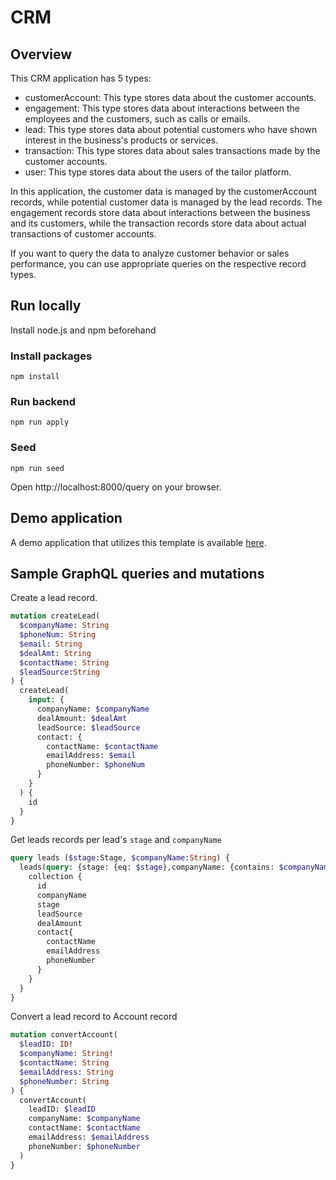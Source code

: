 # CRM

## Overview
This CRM application has 5 types:

- customerAccount: This type stores data about the customer accounts.
- engagement: This type stores data about interactions between the employees and the customers, such as calls or emails.
- lead: This type stores data about potential customers who have shown interest in the business's products or services.
- transaction: This type stores data about sales transactions made by the customer accounts.
- user: This type stores data about the users of the tailor platform.

In this application, the customer data is managed by the customerAccount records, while potential customer data is managed by the lead records.
The engagement records store data about interactions between the business and its customers, while the transaction records store data about actual transactions of customer accounts.

If you want to query the data to analyze customer behavior or sales performance, you can use appropriate queries on the respective record types.

## Run locally

Install node.js and npm beforehand

### Install packages

```
npm install
```

### Run backend

```
npm run apply
```

### Seed

```
npm run seed
```

Open http://localhost:8000/query on your browser.

## Demo application

A demo application that utilizes this template is available [here](https://tailorinc.retool.com/embedded/public/ea42df32-d6f6-45c5-84c8-cac994586440).

## Sample GraphQL queries and mutations

Create a lead record.
```graphql
mutation createLead(
  $companyName: String
  $phoneNum: String
  $email: String
  $dealAmt: String
  $contactName: String
  $leadSource:String
) {
  createLead(
    input: {
      companyName: $companyName
      dealAmount: $dealAmt
      leadSource: $leadSource
      contact: {
        contactName: $contactName
        emailAddress: $email
        phoneNumber: $phoneNum
      }
    }
  ) {
    id
  }
}
```

Get leads records per lead's `stage` and `companyName`
```graphql
query leads ($stage:Stage, $companyName:String) {
  leads(query: {stage: {eq: $stage},companyName: {contains: $companyName} } ) {
    collection {
      id
      companyName
      stage
      leadSource
      dealAmount
      contact{
        contactName
        emailAddress
        phoneNumber
      }
    }
  }
}
```

Convert a lead record to Account record
```graphql
mutation convertAccount(
  $leadID: ID!
  $companyName: String!
  $contactName: String
  $emailAddress: String
  $phoneNumber: String
) {
  convertAccount(
    leadID: $leadID
    companyName: $companyName
    contactName: $contactName
    emailAddress: $emailAddress
    phoneNumber: $phoneNumber
  )
}
```
